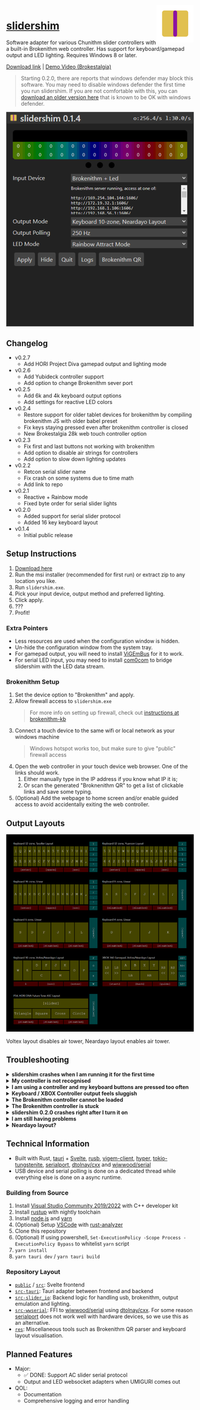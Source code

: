 <img align="right" alt="logo" width="100" height="100" src="public/icon.png">

# [slidershim](https://github.com/4yn/slidershim)

Software adapter for various Chunithm slider controllers with a built-in Brokenithm web controller. Has support for keyboard/gamepad output and LED lighting. Requires Windows 8 or later.

[Download link](https://github.com/4yn/slidershim/releases/latest) | [Demo Video (Brokestalgia)](https://youtu.be/1PEtBP3cOew)

> Starting 0.2.0, there are reports that windows defender may block this software. You may need to disable windows defender the first time you run slidershim. If you are not comfortable with this, you can [download an older version here](https://github.com/4yn/slidershim/releases/tag/v0.1.4) that is known to be OK with windows defender.

<img alt="screenshot" src="res/screenshots/demo.png">

## Changelog

- v0.2.7
  - Add HORI Project Diva gamepad output and lighting mode
- v0.2.6
  - Add Yubideck controller support
  - Add option to change Brokenithm sever port
- v0.2.5
  - Add 6k and 4k keyboard output options
  - Add settings for reactive LED colors
- v0.2.4
  - Restore support for older tablet devices for brokenithm by compiling brokenithm JS with older babel preset
  - Fix keys staying pressed even after brokenithm controller is closed
  - New Brokestalgia 28k web touch controller option
- v0.2.3
  - Fix first and last buttons not working with brokenithm
  - Add option to disable air strings for controllers
  - Add option to slow down lighting updates
- v0.2.2
  - Retcon serial slider name
  - Fix crash on some systems due to time math
  - Add link to repo
- v0.2.1
  - Reactive + Rainbow mode
  - Fixed byte order for serial slider lights
- v0.2.0
  - Added support for serial slider protocol
  - Added 16 key keyboard layout
- v0.1.4
  - Initial public release

## Setup Instructions

1. [Download here](https://github.com/4yn/slidershim/releases/latest)
2. Run the msi installer (recommended for first run) or extract zip to any location you like.
3. Run `slidershim.exe`.
4. Pick your input device, output method and preferred lighting.
5. Click apply.
6. ???
7. Profit!

### Extra Pointers

- Less resources are used when the configuration window is hidden.
- Un-hide the configuration window from the system tray.
- For gamepad output, you will need to install [ViGEmBus](https://github.com/ViGEm/ViGEmBus/releases/latest) for it to work.
- For serial LED input, you may need to install [com0com](https://sourceforge.net/projects/com0com/files/com0com/2.2.2.0/) to bridge slidershim with the LED data stream.

### Brokenithm Setup

1. Set the device option to "Brokenithm" and apply.
2. Allow firewall access to `slidershim.exe`
   > For more info on setting up firewall, check out [instructions at brokenithm-kb](https://github.com/4yn/brokenithm-kb#setup)
3. Connect a touch device to the same wifi or local network as your windows machine
   > Windows hotspot works too, but make sure to give "public" firewall access
4. Open the web controller in your touch device web browser. One of the links should work.
   1. Either manually type in the IP address if you know what IP it is;
   2. Or scan the generated "Broknenithm QR" to get a list of clickable links and save some typing.
5. (Optional) Add the webpage to home screen and/or enable guided access to avoid accidentally exiting the web controller.

## Output Layouts

![layouts](./res/layouts/layout.png)

Voltex layout disables air tower, Neardayo layout enables air tower.

## Troubleshooting

<details>
<summary><strong>slidershim crashes when I am running it for the first time</strong></summary>

- Use the .msi installer file instead of the .zip. You may be missing some windows addons that the installer will take care of (specifically Edge WebView).

</details>

<details>
<summary><strong>My controller is not recognised</strong></summary>

- slidershim supports the GAMO2 Tasoller, Yuancon Laverita v2 and ZhouSensor 大四 / Yubideck controllers on HID firmware.
  - If you are using a Tasoller controller, make sure it has the correct HID firmware installed.
  - If your hardware controller is not one of these, it will not work.
- If you have a device that communicates using serial protocol, chances are it will work with the "Slider over Serial" option
- Hotplug is not supported. If you plugged in the controller after starting slidershim, re-connect your controller by just clicking the "Apply" button (even if it is grey).

</details>

<details>
<summary><strong>I am using a controller and my keyboard buttons are pressed too often</strong></summary>

- Adjust the sensitivity options.
- The higher the number, the harder it is for keyboard buttons to be pressed.

</details>

<details>
<summary><strong>Keyboard / XBOX Controller output feels sluggish</strong></summary>

- Increase output polling rate. This does not change how fast your controller is updated, but it does reduce lag with keyboard / XBOX controller simulation.

</details>

<details>
<summary><strong>The Brokenithm controller cannot be loaded</strong></summary>

- Make sure that you can load the controller in your web browser _from the same windows machine that is running slidershim_.
  - Close the windows machine web browser afterwards once you have tested it.
- Double check that your tablet device is connected to the same wifi or local network.
- Try restarting slidershim.

</details>

<details>
<summary><strong>The Brokenithm controller is stuck</strong></summary>

- Applying changes to the slidershim configuration will reset the brokenithm controller.
- Refresh the web page or force-stop the controller from your tablet device's task switcher and re-open the controller.

</details>

<details>
<summary><strong>slidershim 0.2.0 crashes right after I turn it on</strong></summary>

- I'm not sure why this happens. I suspect some cases are because of windows defender and other antivirus software stopping the process while running.
- Try disabling antivirus or using an [older version of slidershim](https://github.com/4yn/slidershim/releases/tag/v0.1.4).

</details>

<details>
<summary><strong>I am still having problems</strong></summary>

- Join the [Cons&amp;Stuff Discord](https://discord.com/invite/zFGemg4r) and ping me there.
- Try to bring your logs.

</details>

<details>
<summary><strong>Neardayo layout?</strong></summary>

- [Neardayo layout.](https://youtu.be/8dA-RCSB-qA?t=25)

</details>

## Technical Information

- Built with Rust, [tauri](https://github.com/tauri-apps/tauri) + [Svelte](https://github.com/sveltejs/svelte), [rusb](https://github.com/a1ien/rusb), [vigem](https://github.com/ViGEm/ViGEmClient)[-client](https://github.com/CasualX/vigem-client), [hyper](https://github.com/hyperium/hyper/), [tokio-](https://github.com/snapview/tokio-tungstenite)[tungstenite](https://github.com/snapview/tungstenite-rs), [serialport](https://crates.io/crates/serialport), [dtolnay/cxx](https://github.com/dtolnay/cxx) and [wjwwood/serial](https://github.com/wjwwood/serial)
- USB device and serial polling is done on a dedicated thread while everything else is done on a async runtime.

### Building from Source

1. Install [Visual Studio Community 2019/2022](https://visualstudio.microsoft.com/vs/) with C++ developer kit
2. Install [rustup](https://rustup.rs/) with nightly toolchain
3. Install [node.js](https://nodejs.org/en/download/) and [yarn](https://www.npmjs.com/package/yarn)
4. (Optional) Setup [VSCode](https://code.visualstudio.com/) with [rust-analyzer](https://marketplace.visualstudio.com/items?itemName=matklad.rust-analyzer)
5. Clone this repository
6. (Optional) If using powershell, `Set-ExecutionPolicy -Scope Process -ExecutionPolicy Bypass` to whitelist `yarn` script
7. `yarn install`
8. `yarn tauri dev` / `yarn tauri build`

### Repository Layout

- [`public`](./public) / [`src`](./src): Svelte frontend
- [`src-tauri`](./src-tauri): Tauri adapter between frontend and backend
- [`src-slider_io`](./src-slider_io): Backend logic for handling usb, brokenithm, output emulation and lighting.
- [`src-wwserial`](./src-wwserial): FFI to [wjwwood/serial](https://github.com/wjwwood/serial) using [dtolnay/cxx](https://github.com/dtolnay/cxx). For some reason [serialport](https://crates.io/crates/serialport) does not work well with hardware devices, so we use this as an alternative.
- [`res`](./res): Miscellaneous tools such as Brokenithm QR parser and keyboard layout visualisation.

## Planned Features

- Major:
  - ✅ DONE: Support AC slider serial protocol
  - Output and LED websocket adapters when UMIGURI comes out
- QOL:
  - Documentation
  - Comprehensive logging and error handling

